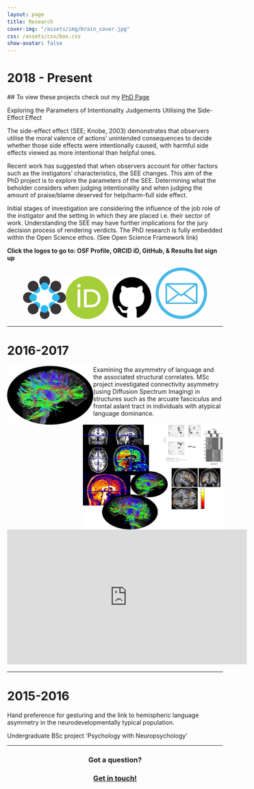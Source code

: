 ```yaml
---
layout: page
title: Research
cover-img: "/assets/img/brain_cover.jpg"
css: /assets/css/box.css
show-avatar: false
---
```

# 2018 - Present

## To view these projects check out my [PhD Page](https://bradk.co.uk/phd)  

Exploring the Parameters of Intentionality Judgements Utilising the Side-Effect Effect

The side-effect effect (SEE; Knobe, 2003) demonstrates that observers utilise the moral valence of actions’ unintended consequences to decide whether those side effects were intentionally caused, with harmful side effects viewed as more intentional than helpful ones.

Recent work has suggested that when observers account for other factors such as the instigators’ characteristics, the SEE changes. This aim of the PhD project is to explore the parameters of the SEE. Determining what the beholder considers when judging intentionality and when judging the amount of praise/blame deserved for help/harm-full side effect.

Initial stages of investigation are considering the influence of the job role of the instigator and the setting in which they are placed i.e. their sector of work. Understanding the SEE may have further implications for the jury decision process of rendering verdicts. The PhD research is fully embedded within the Open Science ethos. (See Open Science Framework link)

**Click the logos to go to: OSF Profile, ORCID iD, GitHub, & Results list sign up**  
<p style="text-align: center;"><a href="http://osf.io/ekmyr" target="_blank" rel="noopener"><img title="Click here for Open Science Framework Profile" src="/assets/img/osf icon circle.png" alt="Open Science Framework" width="100" height="100" /></a><a href="https://orcid.org/0000-0003-4636-2210" target="_blank" rel="noopener"><img title="Click here for ORCID iD" src="/assets/img/logos/ORCIDiD_icon.png" alt="ORCID iD" width="100" height="100" /></a><a href="https://github.com/b-kennedy0" target="_blank" rel="noopener"><img title="Click here for GitHub Profile" src="/assets/img/github_icon.png" alt="GitHub Logo" width="110" height="100" /></a><a href="http://link.bradleykennedy.co.uk/results" target="_blank" rel="noopener"><img title="Click here to sign up" src="/assets/img/email-icon.webp" alt="Email icon" width="120" height="120" /></a></p>

---
# 2016-2017  
<img style="float: left;" src="https://github.com/b-kennedy0/b-kennedy0.github.io/blob/master/assets/img/COPYB0452_DTI_thresh35_LHem.png?raw=true" width="201" height="137" />
Examining the asymmetry of language and the associated structural correlates.

<img style="float: right;" src="https://github.com/b-kennedy0/b-kennedy0.github.io/blob/master/assets/img/brain1.jpg?raw=true" alt="" width="327" height="245" />
MSc project investigated connectivity asymmetry (using Diffusion Spectrum Imaging) in structures such as the arcuate fasciculus and frontal aslant tract in individuals with atypical language dominance.

<div id="content-desktop">
<p align="center"><iframe width="560" height="315" src="https://www.youtube.com/embed/6XZ54ijJYSk" frameborder="0" allow="accelerometer; autoplay; encrypted-media; gyroscope; picture-in-picture" allowfullscreen></iframe></p>
</div>

---
# 2015-2016
Hand preference for gesturing and the link to hemispheric language asymmetry in the neurodevelopmentally typical population.

Undergraduate BSc project 'Psychology with Neuropsychology'

---

<h3 style="text-align: center;">Got a question?</h3>
<h3 style="text-align: center;"><a href="/contact">Get in touch!</a></h3>
